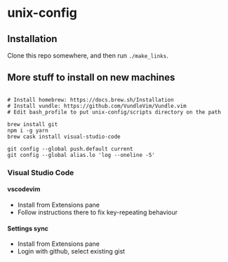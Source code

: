 # unix-config

## Installation

Clone this repo somewhere, and then run `./make_links`.

## More stuff to install on new machines

```

# Install homebrew: https://docs.brew.sh/Installation
# Install vundle: https://github.com/VundleVim/Vundle.vim
# Edit bash_profile to put unix-config/scripts directory on the path

brew install git
npm i -g yarn
brew cask install visual-studio-code

git config --global push.default current
git config --global alias.lo 'log --oneline -5'

```

### Visual Studio Code

#### vscodevim
- Install from Extensions pane
- Follow instructions there to fix key-repeating behaviour

#### Settings sync
- Install from Extensions pane
- Login with github, select existing gist

